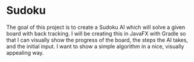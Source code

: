 # Sudoku

The goal of this project is to create a Sudoku AI which will solve a given board with back tracking. I will be creating this in JavaFX with Gradle so that I can visually show the progress of the board, the steps the AI takes, and the initial input. I want to show a simple algorithm in a nice, visually appealing way.

